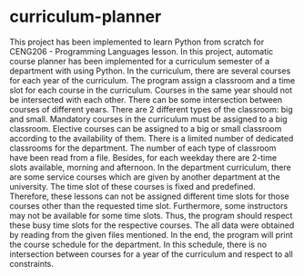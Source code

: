 # curriculum-planner
This project has been implemented to learn Python from scratch for CENG206 - Programming Languages lesson. In this project, automatic course planner has been implemented for a curriculum semester of a department with using Python. In the curriculum, there are several courses for each year of the curriculum. The program assign a classroom and a time slot for each course in the curriculum. Courses in the same year should not be intersected with each other. There can be some intersection between courses of different years. There are 2 different types of the classroom: big and small. Mandatory courses in the curriculum must be assigned to a big classroom. Elective courses can be assigned to a big or small classroom according to the availability of them. There is a limited number of dedicated classrooms for the department. The number of each type of classroom have been read from a file. Besides, for each weekday there are 2-time slots available, morning and afternoon. In the department curriculum, there are some service courses which are given by another department at the university. The time slot of these courses is fixed and predefined. Therefore, these lessons can not be assigned different time slots for those courses other than the requested time slot. Furthermore, some instructors may not be available for some time slots. Thus, the program should respect these busy time slots for the respective courses. The all data were obtained by reading from the given files mentioned. In the end, the program will print the course schedule for the department. In this schedule, there is no intersection between courses for a year of the curriculum and respect to all constraints. 
